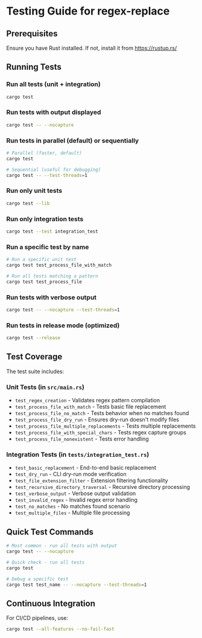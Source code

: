 # Testing Guide for regex-replace

## Prerequisites

Ensure you have Rust installed. If not, install it from https://rustup.rs/

## Running Tests

### Run all tests (unit + integration)
```bash
cargo test
```

### Run tests with output displayed
```bash
cargo test -- --nocapture
```

### Run tests in parallel (default) or sequentially
```bash
# Parallel (faster, default)
cargo test

# Sequential (useful for debugging)
cargo test -- --test-threads=1
```

### Run only unit tests
```bash
cargo test --lib
```

### Run only integration tests
```bash
cargo test --test integration_test
```

### Run a specific test by name
```bash
# Run a specific unit test
cargo test test_process_file_with_match

# Run all tests matching a pattern
cargo test test_process_file
```

### Run tests with verbose output
```bash
cargo test -- --nocapture --test-threads=1
```

### Run tests in release mode (optimized)
```bash
cargo test --release
```

## Test Coverage

The test suite includes:

### Unit Tests (in `src/main.rs`)
- `test_regex_creation` - Validates regex pattern compilation
- `test_process_file_with_match` - Tests basic file replacement
- `test_process_file_no_match` - Tests behavior when no matches found
- `test_process_file_dry_run` - Ensures dry-run doesn't modify files
- `test_process_file_multiple_replacements` - Tests multiple replacements
- `test_process_file_with_special_chars` - Tests regex capture groups
- `test_process_file_nonexistent` - Tests error handling

### Integration Tests (in `tests/integration_test.rs`)
- `test_basic_replacement` - End-to-end basic replacement
- `test_dry_run` - CLI dry-run mode verification
- `test_file_extension_filter` - Extension filtering functionality
- `test_recursive_directory_traversal` - Recursive directory processing
- `test_verbose_output` - Verbose output validation
- `test_invalid_regex` - Invalid regex error handling
- `test_no_matches` - No matches found scenario
- `test_multiple_files` - Multiple file processing

## Quick Test Commands

```bash
# Most common - run all tests with output
cargo test -- --nocapture

# Quick check - run all tests
cargo test

# Debug a specific test
cargo test test_name -- --nocapture --test-threads=1
```

## Continuous Integration

For CI/CD pipelines, use:
```bash
cargo test --all-features --no-fail-fast
```